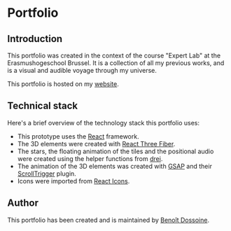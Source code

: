 # Portfolio

## Introduction

This portfolio was created in the context of the course "Expert Lab" at the Erasmushogeschool Brussel. It is a collection of all my previous works, and is a visual and audible voyage through my universe.

This portfolio is hosted on my [website](https://www.benoitdossoine.be).

## Technical stack

Here's a brief overview of the technology stack this portfolio uses:

* This prototype uses the [React](https://www.reactjs.org) framework.
* The 3D elements were created with [React Three Fiber](https://docs.pmnd.rs/react-three-fiber/getting-started/introduction).
* The stars, the floating animation of the tiles and the positional audio were created using the helper functions from [drei](https://drei.pmnd.rs/).
* The animation of the 3D elements was created with [GSAP](https://greensock.com/gsap/) and their [ScrollTrigger](https://greensock.com/scrolltrigger/) plugin.
* Icons were imported from [React Icons](https://react-icons.github.io/react-icons/).

## Author

This portfolio has been created and is maintained by [Benoît Dossoine](benoit.dossoine.be).